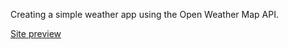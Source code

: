 Creating a simple weather app using the Open Weather Map API.

[Site preview](https://htmlpreview.github.io/?https://github.com/andrezz-b/weather-app/blob/gh-pages/index.html)
